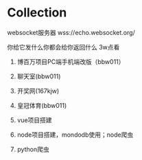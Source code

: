 # Collection

websocket服务器 wss://echo.websocket.org/

你给它发什么你都会给你返回什么
3w点看
1. 博百万项目PC端手机端改版（bbw011）
2. 聊天室(bbw011)
3. 开奖网(167kjw)
4. 皇冠体育(bbw011)

1. vue项目搭建
2. node项目搭建，mondodb使用；node爬虫
3. python爬虫
